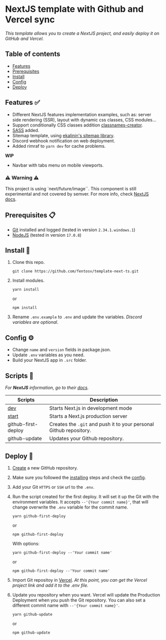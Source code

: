 # NextJS template with Github and Vercel sync

_This template allows you to create a NextJS project, and easily deploy it on GitHub and Vercel._

## Table of contents
* [Features](#features-)
* [Prerequisites](#prerequisites-)
* [Install](#install-)
* [Config](#config-)
* [Deploy](#deploy-)


## Features ✅

- Different NextJS features implementation examples, such as: server side rendering (SSR), layout with dynamic css classes, CSS modules...
- Support conditionally CSS classes addition [classnames-creator](https://github.com/fentosv/classnames-creator).
- [SASS](https://sass-lang.com/) added.
- Sitemap template, using [ekalinin's sitemap library](https://github.com/ekalinin/sitemap.js).
- Discord webhook notification on web deployment.
- Added rimraf to `yarn dev` for cache problems.

**WIP**
- Navbar with tabs menu on mobile viewports.

### ⚠ Warning ⚠
This project is using `next/future/image``. This component is still experimental and not covered by semver. For more info, check [NextJS docs](https://nextjs.org/docs/api-reference/next/future/image).

## Prerequisites 📋

- [Git](https://git-scm.com/) installed and logged (tested in version `2.34.1.windows.1`)
- [NodeJS](https://nodejs.dev/) (tested in version `17.0.8`)

## Install 🔧

1. Clone this repo.

    ```
    git clone https://github.com/fentosv/template-next-ts.git
    ```

2. Install modules.

    ```
    yarn install
    ```
    or
    ```
    npm install
    ```

3. Rename `.env.example` to `.env` and update the variables.
_Discord variables are optional_. 


## Config ⚙

- Change `name` and `version` fields in package.json.
- Update `.env` variables as you need.
- Build your NextJS app in `.src` folder.


## Scripts 🤖

_For **NextJS** information, go to their [docs](https://nextjs.org/docs)._

| Scripts | Description |
| --- | --- |
| [dev](https://nextjs.org/docs/getting-started) | Starts Next.js in development mode |
| [start](https://nextjs.org/docs/getting-started) | Starts a Next.js production server |
| github-first-deploy | Creates the `.git` and push it to your personal Github repository. |
| github-update | Updates your Github repository. |

## Deploy 🚀

1. [Create](https://github.com/new) a new GitHub repository.

2. Make sure you followed the [installing](#install-) steps and check the [config](#config-). 

3. Add your Git `HTTPS` or `SSH` url to the `.env`.

4. Run the script created for the first deploy. It will set it up the Git with the environment variables. It accepts `--'{Your commit name}'`, that will change overwrite the `.env` variable for the commit name. 
    ```
    yarn github-first-deploy
    ```

    or

    ```
    npm github-first-deploy
    ```

    With options:
    ```
    yarn github-first-deploy --'Your commit name'
    ```

    or

    ```
    npm github-first-deploy --'Your commit name'
    ```

5. Import Git repositoy in [Vercel](https://vercel.com/new). 
_At this point, you can get the Vercel project link and add it to the .env file._

6. Update you repository when you want. Vercel will update the Production Deployment when you push the Git repository. You can also set a different commit name with `--'{Your commit name}'`. 
    ```
    yarn github-update
    ```

    or
    
    ```
    npm github-update
    ```
 
